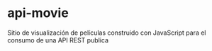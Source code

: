 # api-movie
Sitio de visualización de películas construido con JavaScript para el consumo de una API REST publica
